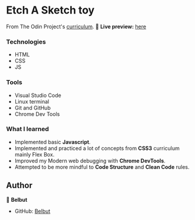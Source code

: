 
# Etch A Sketch toy
From The Odin Project's [curriculum](https://www.theodinproject.com/courses/foundations/lessons/etch-a-sketch-project).
🔗 **Live preview:** [here](https://belbut.github.io/etch-a-sketch/)


### Technologies

* HTML
* CSS
* JS

### Tools

* Visual Studio Code
* Linux terminal
* Git and GitHub
* Chrome Dev Tools

### What I learned

* Implemented basic **Javascript**.
* Implemented and practiced a lot of concepts from **CSS3** curriculum mainly Flex Box.
* Improved my Modern web debugging with **Chrome DevTools**.
* Attempted to be more mindful to **Code Structure** and **Clean Code** rules.

## Author

👤 **Belbut**
* GitHub: [Belbut](https://github.com/belbut)